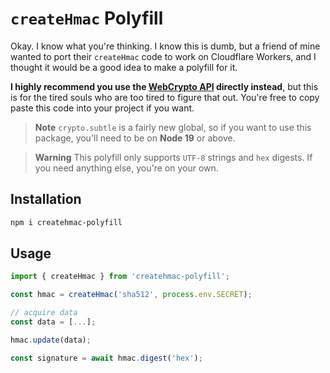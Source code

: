 # `createHmac` Polyfill

Okay. I know what you're thinking. I know this is dumb, but a friend of mine wanted to port their
`createHmac` code to work on Cloudflare Workers, and I thought it would be a good idea to make
a polyfill for it.

**I highly recommend you use the [WebCrypto API](https://developer.mozilla.org/en-US/docs/Web/API/Web_Crypto_API) directly instead**, but this is for the tired souls who are too tired to figure that out. You're free to copy paste this code into your project if you want.

> **Note**
> `crypto.subtle` is a fairly new global, so if you want to use this package, you'll need to be on **Node 19** or above.

> **Warning**
> This polyfill only supports `UTF-8` strings and `hex` digests. If you need anything else, you're on your own.

## Installation

```sh
npm i createhmac-polyfill
```

## Usage

```js
import { createHmac } from 'createhmac-polyfill';

const hmac = createHmac('sha512', process.env.SECRET);

// acquire data
const data = [...];

hmac.update(data);

const signature = await hmac.digest('hex');
```
